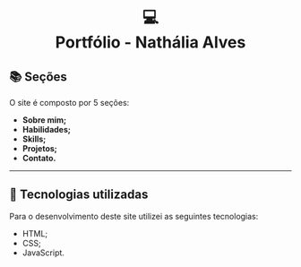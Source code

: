 <h1 align="center">
  💻<br>Portfólio - Nathália Alves
</h1>

## 📚 Seções

O site é composto por 5 seções:

- **Sobre mim;**
- **Habilidades;**
- **Skills;**
- **Projetos;**
- **Contato.**

---

## 💼 Tecnologias utilizadas

Para o desenvolvimento deste site utilizei as seguintes tecnologias:
- HTML;
- CSS;
- JavaScript.


</table>
